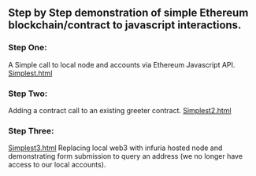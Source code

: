 ## Step by Step demonstration of simple Ethereum blockchain/contract to javascript interactions.

### Step One: 

A Simple call to local node and accounts via Ethereum Javascript API.
[Simplest.html](simplest.html])


### Step Two: 

Adding a contract call to an existing greeter contract.
[Simplest2.html](simplest2.html])


### Step Three: 

[Simplest3.html](simplest3.html])
Replacing local web3 with infuria hosted node and demonstrating form submission to query an address (we no longer have access to our local accounts).

